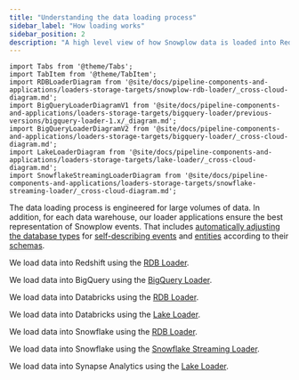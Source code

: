 ```yaml
---
title: "Understanding the data loading process"
sidebar_label: "How loading works"
sidebar_position: 2
description: "A high level view of how Snowplow data is loaded into Redshift, BigQuery, Snowflake and Databricks"
---
```


```mdx-code-block
import Tabs from '@theme/Tabs';
import TabItem from '@theme/TabItem';
import RDBLoaderDiagram from '@site/docs/pipeline-components-and-applications/loaders-storage-targets/snowplow-rdb-loader/_cross-cloud-diagram.md';
import BigQueryLoaderDiagramV1 from '@site/docs/pipeline-components-and-applications/loaders-storage-targets/bigquery-loader/previous-versions/bigquery-loader-1.x/_diagram.md';
import BigQueryLoaderDiagramV2 from '@site/docs/pipeline-components-and-applications/loaders-storage-targets/bigquery-loader/_cross-cloud-diagram.md';
import LakeLoaderDiagram from '@site/docs/pipeline-components-and-applications/loaders-storage-targets/lake-loader/_cross-cloud-diagram.md';
import SnowflakeStreamingLoaderDiagram from '@site/docs/pipeline-components-and-applications/loaders-storage-targets/snowflake-streaming-loader/_cross-cloud-diagram.md';
```

The data loading process is engineered for large volumes of data. In addition, for each data warehouse, our loader applications ensure the best representation of Snowplow events. That includes [automatically adjusting the database types](/docs/storing-querying/schemas-in-warehouse/) for [self-describing events](/docs/understanding-your-pipeline/events/index.md#self-describing-events) and [entities](/docs/understanding-your-pipeline/entities/index.md) according to their [schemas](/docs/understanding-your-pipeline/schemas/index.md).

<Tabs groupId="warehouse" queryString lazy>
  <TabItem value="redshift" label="Redshift" default>

We load data into Redshift using the [RDB Loader](/docs/pipeline-components-and-applications/loaders-storage-targets/snowplow-rdb-loader/index.md).

<RDBLoaderDiagram shredding="true" format="TSV" warehouse="Redshift"/>

  </TabItem>
  <TabItem value="bigquery" label="BigQuery">

We load data into BigQuery using the [BigQuery Loader](/docs/pipeline-components-and-applications/loaders-storage-targets/bigquery-loader/index.md).

   <Tabs groupId="bigquery-loader-version" queryString lazy>
        <TabItem value="v2" label="Version 2.x" default>
            <BigQueryLoaderDiagramV2/>
        </TabItem>
        <TabItem value="v1" label="Version 1.x">
            <BigQueryLoaderDiagramV1/>
        </TabItem>
     </Tabs>
  </TabItem>
  <TabItem value="databricks" label="Databricks">

We load data into Databricks using the [RDB Loader](/docs/pipeline-components-and-applications/loaders-storage-targets/snowplow-rdb-loader/index.md).

<RDBLoaderDiagram format="Parquet" warehouse="Databricks"/>

  </TabItem>
  <TabItem value="databricks-lake" label="Databricks (via lake)">

We load data into Databricks using the [Lake Loader](/docs/pipeline-components-and-applications/loaders-storage-targets/lake-loader/index.md).

<LakeLoaderDiagram warehouse="Databricks"/>

  </TabItem>
  <TabItem value="snowflake" label="Snowflake">

We load data into Snowflake using the [RDB Loader](/docs/pipeline-components-and-applications/loaders-storage-targets/snowplow-rdb-loader/index.md).

<RDBLoaderDiagram format="JSON" warehouse="Snowflake"/>

  </TabItem>
  <TabItem value="snowflake-streaming" label="Snowflake (Streaming)">

We load data into Snowflake using the [Snowflake Streaming Loader](/docs/pipeline-components-and-applications/loaders-storage-targets/snowflake-streaming-loader/index.md).

<SnowflakeStreamingLoaderDiagram/>

  </TabItem>
  <TabItem value="synapse" label="Synapse Analytics">

We load data into Synapse Analytics using the [Lake Loader](/docs/pipeline-components-and-applications/loaders-storage-targets/lake-loader/index.md).

<LakeLoaderDiagram warehouse="Synapse Analytics"/>

  </TabItem>
</Tabs>
